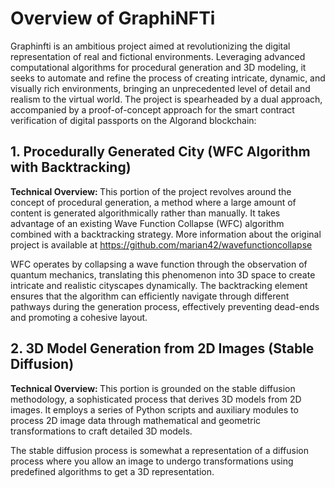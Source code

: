 # Overview of GraphiNFTi
<j>Graphinfti is an ambitious project aimed at revolutionizing the digital representation of real and fictional environments. Leveraging advanced computational algorithms for procedural generation and 3D modeling, it seeks to automate and refine the process of creating intricate, dynamic, and visually rich environments, bringing an unprecedented level of detail and realism to the virtual world. The project is spearheaded by a dual approach, accompanied by a proof-of-concept approach for the smart contract verification of digital passports on the Algorand blockchain: </j>

## 1. Procedurally Generated City (WFC Algorithm with Backtracking)
<b>Technical Overview: </b>
This portion of the project revolves around the concept of procedural generation, a method where a large amount of content is generated algorithmically rather than manually. It takes advantage of an existing Wave Function Collapse (WFC) algorithm combined with a backtracking strategy. More information about the original project is available at <a>https://github.com/marian42/wavefunctioncollapse</a>

WFC operates by collapsing a wave function through the observation of quantum mechanics, translating this phenomenon into 3D space to create intricate and realistic cityscapes dynamically. The backtracking element ensures that the algorithm can efficiently navigate through different pathways during the generation process, effectively preventing dead-ends and promoting a cohesive layout.

## 2. 3D Model Generation from 2D Images (Stable Diffusion)
<b>Technical Overview: </b>
This portion is grounded on the stable diffusion methodology, a sophisticated process that derives 3D models from 2D images. It employs a series of Python scripts and auxiliary modules to process 2D image data through mathematical and geometric transformations to craft detailed 3D models.

The stable diffusion process is somewhat a representation of a diffusion process where you allow an image to undergo transformations using predefined algorithms to get a 3D representation.

